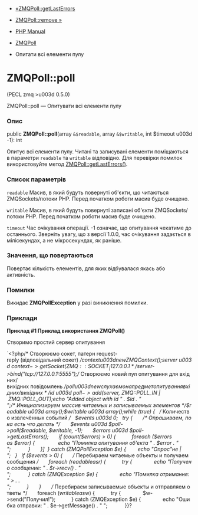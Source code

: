 - [«ZMQPoll::getLastErrors](zmqpoll.getlasterrors.md)
- [ZMQPoll::remove »](zmqpoll.remove.md)

- [PHP Manual](index.md)
- [ZMQPoll](class.zmqpoll.md)
- Опитати всі елементи пулу

# ZMQPoll::poll

(PECL zmq \>u003d 0.5.0)

ZMQPoll::poll — Опитувати всі елементи пулу

### Опис

public **ZMQPoll::poll**(array `&$readable`, array `&$writable`, int
$timeout u003d -1): int

Опитує всі елементи пулу. Читані та записувані елементи
поміщаються в параметри `readable` та `writable` відповідно. Для
перевірки помилок використовуйте метод
[ZMQPoll::getLastErrors()](zmqpoll.getlasterrors.md).

### Список параметрів

`readable`
Масив, в який будуть повернуті об'єкти, що читаються ZMQSockets/потоки
PHP. Перед початком роботи масив буде очищено.

`writable`
Масив, в який будуть повернуті записані об'єкти
ZMQSockets/потоки PHP. Перед початком роботи масив буде очищено.

`timeout`
Час очікування операції. -1 означає, що опитування чекатиме до
останнього. Зверніть увагу, що з версії 1.0.0, час очікування
задається в мілісекундах, а не мікросекундах, як раніше.

### Значення, що повертаються

Повертає кількість елементів, для яких відбувалася якась або
активність.

### Помилки

Викидає **ZMQPollException** у разі виникнення помилки.

### Приклади

**Приклад #1 Приклад використання **ZMQPoll()****

Створимо простий сервер опитування

`<?php/* Створюємо сокет, патерн request-reply (відповідальний сокет) */$context u003d new ZMQContext();$server u003d $context->getSocket(ZMQ::SOCKET_ | 127.0.0.1 */$server->bind("tcp://127.0.0.1:5555");/* Створюємо новий пул опитування для вхідних/вихідних повідомлень */$poll u003d new слухаємо на предмет опитування вхідних/вихідних */$id u003d $poll->add($server, ZMQ::POLL_IN | ZMQ::POLL_OUT);echo "Added object with id " . $id . "
";/* Инициализируем массив читаемых и записываемых элементов */$readable u003d array();$writable u003d array();while (true) {   /* Количество извлечённых событий */   $events u003d 0;   try {       /* Опрашиваем, пока есть что делать */       $events u003d $poll->poll($readable, $writable, -1);       $errors u003d $poll->getLastErrors();       if (count($errors) > 0) {           foreach ($errors as $error) {                echo "Помилка опитування об'єкта " . $error . "
";            }       }]  } catch (ZMQPollException $e) {        echo "Опрос"не |
";   }   if ($events > 0) {       /* Перебираем читаемые объекты и получаем сообщения */       foreach ($readable as $r) {           try {               echo "Получено сообщение: " . $r->recv() . "
";            } catch (ZMQException $e) {               echo "Помилка отримання: " > . .
";           }       }       /* Перебираем записываемые объекты и отправляем ответы */       foreach ($writable as $w) {           try {               $w->send("Получил!");           } catch (ZMQException $e) {               echo "Ошибка отправки: " . $e->getMessage() . "
";            }}?
